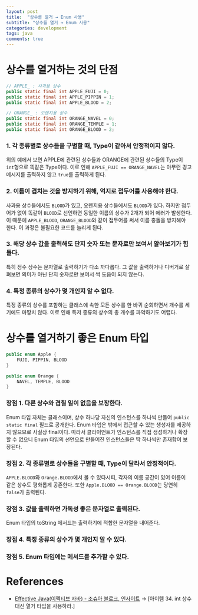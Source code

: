 ```yaml
---
layout: post
title:  "상수를 열거 → Enum 사용"
subtitle: "상수를 열거 → Enum 사용"
categories: development
tags: java
comments: true
---
```


# 상수를 열거하는 것의 단점

```java
// APPLE_ : 사과용 상수
public static final int APPLE_FUJI = 0;
public static final int APPLE_PIPPIN = 1;
public static final int APPLE_BLOOD = 2;

// ORANGE_ : 오렌지용 상수
public static final int ORANGE_NAVEL = 0;
public static final int ORANGE_TEMPLE = 1;
public static final int ORANGE_BLOOD = 2;
```

### 1. 각 종류별로 상수들을 구별할 때, Type이 같아서 안정적이지 않다.

위의 예에서 보면 APPLE에 관련된 상수들과 ORANGE에 관련된 상수들의 Type이 `int`형으로 똑같은 Type이다. 이로 인해 `APPLE_FUJI == ORANGE_NAVEL`는 아무런 경고 메시지를 출력하지 않고 `true`를 출력하게 된다. 

### 2. 이름이 겹치는 것을 방지하기 위해, 억지로 접두어를 사용해야 한다.

사과용 상수들에서도 `BLOOD`가 있고, 오렌지용 상수들에서도 `BLOOD`가 있다. 하지만 접두어가 없이 똑같이 `BLOOD`로 선언하면 동일한 이름의 상수가 2개가 되어 에러가 발생한다. 이 때문에 `APPLE_BLOOD`, `ORANGE_BLOOD`와 같이 접두어를 써서 이름 충돌을 방지해야 한다. 이 과정은 불필요한 코드를 늘리게 된다. 

### 3. 해당 상수 값을 출력해도 단지 숫자 또는 문자로만 보여서 알아보기가 힘들다.

특히 정수 상수는 문자열로 출력하기가 다소 까다롭다. 그 값을 출력하거나 디버거로 살펴보면 의미가 아닌 단지 숫자로만 보여서 썩 도움이 되지 않는다. 

### 4. 특정 종류의 상수가 몇 개인지 알 수 없다.

특정 종류의 상수를 포함하는 클래스에 속한 모든 상수를 한 바퀴 순회하면서 개수를 세기에도 마땅치 않다. 이로 인해 특저 종류의 상수의 총 개수를 파악하기도 어렵다. 

# 상수를 열거하기 좋은 Enum 타입

```java
public enum Apple {
    FUJI, PIPPIN, BLOOD
}

public enum Orange {
    NAVEL, TEMPLE, BLOOD
}
```

### 장점 1. 다른 상수와 겹칠 일이 없음을 보장한다.

Enum 타입 자체는 클래스이며, 상수 하나당 자신의 인스턴스를 하나씩 만들어 `public static final` 필드로 공개한다. Enum 타입은 밖에서 접근할 수 있는 생성자를 제공하지 않으므로 사실상 final이다. 따라서 클라이언트가 인스턴스를 직접 생성하거나 확장할 수 없으니 Enum 타입의 선언으로 만들어진 인스턴스들은 딱 하나씩만 존재함이 보장된다. 

### 장점 2. 각 종류별로 상수들을 구별할 때, Type이 달라서 안정적이다.

`APPLE.BLOOD`와 `Orange.BLOOD`에서 볼 수 있다시피, 각자의 이름 공간이 있어 이름이 같은 상수도 평화롭게 공존한다. 또한 `Apple.BLOOD == Orange.BLOOD`는 당연히 `false`가 출력된다. 

### 장점 3. 값을 출력하면 가독성 좋은 문자열로 출력된다.

Enum 타입의 toString 메서드는 출력하기에 적합한 문자열을 내어준다. 

### 장점 4. 특정 종류의 상수가 몇 개인지 알 수 있다.

### 장점 5. Enum 타입에는 메서드를 추가할 수 있다.

# References

- [Effective Java(이펙티브 자바) - 조슈아 블로크, 인사이트](http://www.kyobobook.co.kr/product/detailViewKor.laf?ejkGb=KOR&mallGb=KOR&barcode=9788966262281&orderClick=LEa&Kc=) → [아이템 34. int 상수 대신 열거 타입을 사용하라.]